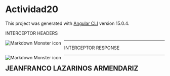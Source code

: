 # Actividad20

This project was generated with [Angular CLI](https://github.com/angular/angular-cli) version 15.0.4.

<p>INTERCEPTOR HEADERS</p>
<img src="https://i.postimg.cc/Y232y028/interceptors-headers.png"
     alt="Markdown Monster icon"
     style="float: left; margin-right: 10px;" />
<hr>

<p>INTERCEPTOR RESPONSE</p>
<img src="https://i.postimg.cc/DywfVh8h/interceptors-response.png"
     alt="Markdown Monster icon"
     style="float: left; margin-right: 10px;" />
<hr>


## JEANFRANCO LAZARINOS ARMENDARIZ